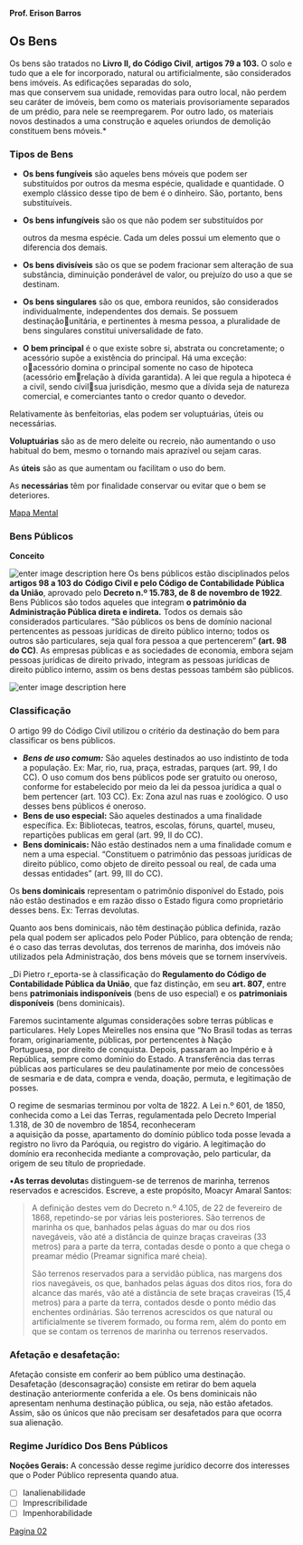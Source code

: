 
**Prof. Erison Barros**

## Os Bens

Os bens são tratados no **Livro II, do Código Civil**, **artigos 79 a 103.** O solo e tudo que a ele for incorporado, natural ou artificialmente, são considerados bens imóveis. As edificações separadas do solo,  
mas que conservem sua unidade, removidas para outro local, não perdem seu caráter de imóveis, bem como os materiais provisoriamente separados de um prédio, para nele se reempregarem. Por outro lado, os materiais novos destinados a uma construção e aqueles oriundos de demolição constituem bens móveis.\*

### Tipos de Bens

* **Os bens fungíveis** são aqueles bens móveis que podem ser substituídos    por outros da mesma espécie, qualidade e quantidade. O exemplo    clássico desse tipo de bem é o dinheiro. São, portanto, bens  substituíveis.
* **Os bens infungíveis** são os que não podem ser substituídos por  

  outros da mesma espécie. Cada um deles possui um elemento que o diferencia dos demais.

* **Os bens divisíveis** são os que se podem fracionar sem alteração  de   sua substância, diminuição ponderável de valor, ou prejuízo do uso a    que se destinam.
* **Os bens singulares** são os que, embora reunidos, são considerados individualmente, independentes dos demais. Se possuem destinaçãounitária, e pertinentes à mesma pessoa, a pluralidade de bens singulares constitui universalidade de fato.
* **O bem principal** é o que existe sobre si, abstrata ou concretamente; o acessório supõe a existência do principal. Há uma exceção: oacessório domina o principal somente no caso de hipoteca \(acessório emrelação à dívida garantida\). A lei que regula a hipoteca é a civil, sendo cívilsua jurisdição, mesmo que a dívida seja de natureza comercial, e comerciantes tanto o credor quanto o devedor. 

Relativamente às benfeitorias, elas podem ser voluptuárias, úteis ou necessárias.

**Voluptuárias** são as de mero deleite ou recreio, não aumentando o uso habitual do bem, mesmo o tornando mais aprazível ou sejam caras.

As **úteis** são as que aumentam ou facilitam o uso do bem.

As **necessárias** têm por finalidade conservar ou evitar que o bem se deteriores.

[Mapa Mental ](https://whimsical.com/direito-das-coisas-537tWHKpKYwtZEtDmwMyoV)

### Bens Públicos

**Conceito**

![enter image description here](https://liciniarossi.com.br/wp-content/uploads/2020/02/Conceito-de-Bens-P%C3%BAblicos.png) Os bens públicos estão disciplinados pelos **artigos 98 a 103 do** **Código Civil e pelo Código de Contabilidade Pública da União**, aprovado pelo **Decreto n.º 15.783, de 8 de novembro de 1922**. Bens Públicos são todos aqueles que integram **o patrimônio da Administração Pública direta e indireta.** Todos os demais são considerados particulares. “São públicos os bens de domínio nacional pertencentes as pessoas jurídicas de direito público interno; todos os outros são particulares, seja qual fora pessoa a que pertencerem” **\(art. 98 do CC\)**. As empresas públicas e as sociedades de economia, embora sejam pessoas jurídicas de direito privado, integram as pessoas jurídicas de direito público interno, assim os bens destas pessoas também são públicos.

![enter image description here](https://pbs.twimg.com/media/CvzFtgaWcAAnD0J.jpg)

### Classificação

O artigo 99 do Código Civil utilizou o critério da destinação do bem para classificar os bens públicos.

* _**Bens de uso comum:**_ São aqueles destinados ao uso indistinto de toda a população. Ex: Mar, rio, rua, praça, estradas, parques \(art. 99, I do CC\). O uso comum dos bens públicos pode ser gratuito ou oneroso, conforme for estabelecido por meio da lei da pessoa jurídica a qual o bem pertencer \(art. 103 CC\). Ex: Zona azul nas ruas e zoológico. O uso desses bens públicos é oneroso.
* **Bens de uso especial:** São aqueles destinados a uma finalidade específica. Ex: Bibliotecas, teatros, escolas, fóruns, quartel, museu, repartições publicas em geral \(art. 99, II do CC\).
* **Bens dominicais:** Não estão destinados nem a uma finalidade comum e nem a uma especial. “Constituem o patrimônio das pessoas jurídicas de direito público, como objeto de direito pessoal ou real, de cada uma dessas entidades” \(art. 99, III do CC\).

Os **bens dominicais** representam o patrimônio disponível do Estado, pois não estão destinados e em razão disso o Estado figura como proprietário desses bens. Ex: Terras devolutas.

Quanto aos bens dominicais, não têm destinação pública definida, razão pela qual podem ser aplicados pelo Poder Público, para obtenção de renda; é o caso das terras devolutas, dos terrenos de marinha, dos imóveis não utilizados pela Administração, dos bens móveis que se tornem inservíveis.

_Di Pietro r_eporta-se à classificação do **Regulamento do Código de Contabilidade Pública da União**, que faz distinção, em seu **art. 807**, entre bens **patrimoniais indisponíveis** \(bens de uso especial\) e os **patrimoniais disponíveis** \(bens dominicais\).

Faremos sucintamente algumas considerações sobre terras públicas e particulares. Hely Lopes Meirelles nos ensina que “No Brasil todas as terras foram, originariamente, públicas, por pertencentes à Nação  
Portuguesa, por direito de conquista. Depois, passaram ao Império e à República, sempre como domínio do Estado. A transferência das terras públicas aos particulares se deu paulatinamente por meio de concessões de sesmaria e de data, compra e venda, doação, permuta, e legitimação de posses.

O regime de sesmarias terminou por volta de 1822. A Lei n.º 601, de 1850, conhecida como a Lei das Terras, regulamentada pelo Decreto Imperial 1.318, de 30 de novembro de 1854, reconheceram  
a aquisição da posse, apartamento do domínio público toda posse levada a registro no livro da Paróquia, ou registro do vigário. A legitimação do domínio era reconhecida mediante a comprovação, pelo particular, da origem de seu título de propriedade.

•**As terras devoluta**s distinguem-se de terrenos de marinha, terrenos reservados e acrescidos. Escreve, a este propósito, Moacyr Amaral Santos:

> A definição destes vem do Decreto n.º 4.105, de 22 de fevereiro de 1868, repetindo-se por várias leis posteriores. São terrenos de marinha os que, banhados pelas águas do mar ou dos rios navegáveis, vão até a distância de quinze braças craveiras \(33 metros\) para a parte da terra, contadas desde o ponto a que chega o preamar médio \(Preamar significa maré cheia\).
>
> São terrenos reservados para a servidão pública, nas margens dos rios navegáveis, os que, banhados pelas águas dos ditos rios, fora do alcance das marés, vão até a distância de sete braças craveiras \(15,4 metros\) para a parte da terra, contados desde o ponto médio das enchentes ordinárias. São terrenos acrescidos os que natural ou artificialmente se tiverem formado, ou forma rem, além do ponto em que se contam os terrenos de marinha ou terrenos reservados.

### Afetação e desafetação:

Afetação consiste em conferir ao bem público uma destinação. Desafetação \(desconsagração\) consiste em retirar do bem aquela destinação anteriormente conferida a ele. Os bens dominicais não apresentam nenhuma destinação pública, ou seja, não estão afetados. Assim, são os únicos que não precisam ser desafetados para que ocorra sua alienação.

### Regime Jurídico Dos Bens Públicos

**Noções Gerais:** A concessão desse regime jurídico decorre dos interesses que o Poder Público representa quando atua.

* [ ] Ianalienabilidade
* [ ] Imprescribilidade
* [ ] Impenhorabilidade

[Pagina 02](https://github.com/ErisonBarros/LegislacaoTerritorial/blob/master/README%206.md)

